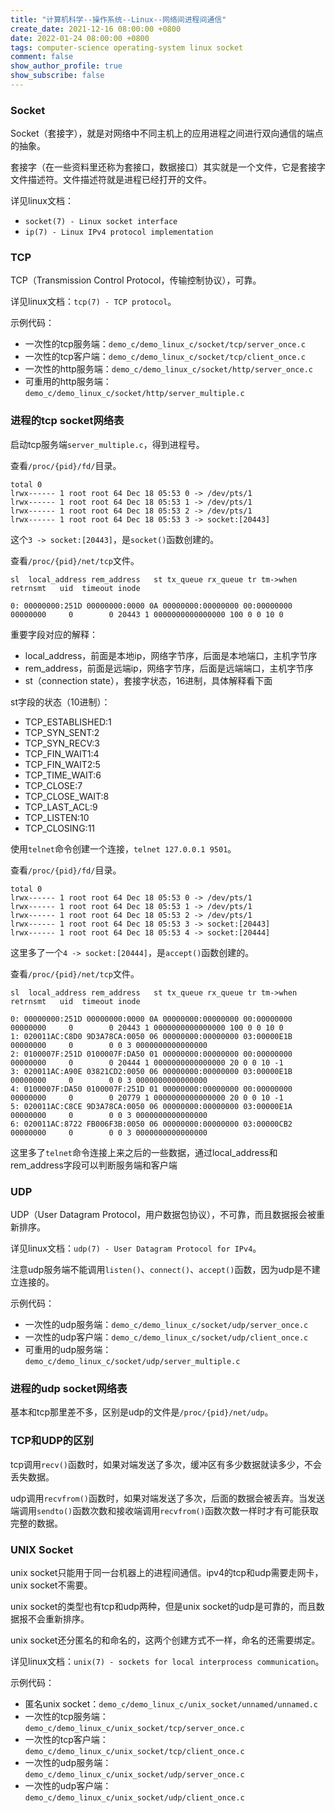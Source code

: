 ```yaml
---
title: "计算机科学--操作系统--Linux--网络间进程间通信"
create_date: 2021-12-16 08:00:00 +0800
date: 2022-01-24 08:00:00 +0800
tags: computer-science operating-system linux socket
comment: false
show_author_profile: true
show_subscribe: false
---
```


### Socket

Socket（套接字），就是对网络中不同主机上的应用进程之间进行双向通信的端点的抽象。

套接字（在一些资料里还称为套接口，数据接口）其实就是一个文件，它是套接字文件描述符。文件描述符就是进程已经打开的文件。

详见linux文档：

- `socket(7) - Linux socket interface`
- `ip(7) - Linux IPv4 protocol implementation`

### TCP

TCP（Transmission Control Protocol，传输控制协议），可靠。

详见linux文档：`tcp(7) - TCP protocol`。

示例代码：

- 一次性的tcp服务端：`demo_c/demo_linux_c/socket/tcp/server_once.c`
- 一次性的tcp客户端：`demo_c/demo_linux_c/socket/tcp/client_once.c`
- 一次性的http服务端：`demo_c/demo_linux_c/socket/http/server_once.c`
- 可重用的http服务端：`demo_c/demo_linux_c/socket/http/server_multiple.c`

### 进程的tcp socket网络表

启动tcp服务端`server_multiple.c`，得到进程号。

查看`/proc/{pid}/fd/`目录。

```
total 0
lrwx------ 1 root root 64 Dec 18 05:53 0 -> /dev/pts/1
lrwx------ 1 root root 64 Dec 18 05:53 1 -> /dev/pts/1
lrwx------ 1 root root 64 Dec 18 05:53 2 -> /dev/pts/1
lrwx------ 1 root root 64 Dec 18 05:53 3 -> socket:[20443]
```

这个`3 -> socket:[20443]`，是`socket()`函数创建的。

查看`/proc/{pid}/net/tcp`文件。

```
sl  local_address rem_address   st tx_queue rx_queue tr tm->when retrnsmt   uid  timeout inode

0: 00000000:251D 00000000:0000 0A 00000000:00000000 00:00000000 00000000     0        0 20443 1 0000000000000000 100 0 0 10 0
```

重要字段对应的解释：

- local_address，前面是本地ip，网络字节序，后面是本地端口，主机字节序
- rem_address，前面是远端ip，网络字节序，后面是远端端口，主机字节序
- st（connection state），套接字状态，16进制，具体解释看下面

st字段的状态（10进制）：

- TCP_ESTABLISHED:1   
- TCP_SYN_SENT:2
- TCP_SYN_RECV:3      
- TCP_FIN_WAIT1:4
- TCP_FIN_WAIT2:5     
- TCP_TIME_WAIT:6
- TCP_CLOSE:7         
- TCP_CLOSE_WAIT:8
- TCP_LAST_ACL:9     
- TCP_LISTEN:10
- TCP_CLOSING:11

使用`telnet`命令创建一个连接，`telnet 127.0.0.1 9501`。

查看`/proc/{pid}/fd/`目录。

```
total 0
lrwx------ 1 root root 64 Dec 18 05:53 0 -> /dev/pts/1
lrwx------ 1 root root 64 Dec 18 05:53 1 -> /dev/pts/1
lrwx------ 1 root root 64 Dec 18 05:53 2 -> /dev/pts/1
lrwx------ 1 root root 64 Dec 18 05:53 3 -> socket:[20443]
lrwx------ 1 root root 64 Dec 18 05:53 4 -> socket:[20444]
```

这里多了一个`4 -> socket:[20444]`，是`accept()`函数创建的。

查看`/proc/{pid}/net/tcp`文件。

```
sl  local_address rem_address   st tx_queue rx_queue tr tm->when retrnsmt   uid  timeout inode

0: 00000000:251D 00000000:0000 0A 00000000:00000000 00:00000000 00000000     0        0 20443 1 0000000000000000 100 0 0 10 0
1: 020011AC:C8D0 9D3A78CA:0050 06 00000000:00000000 03:00000E1B 00000000     0        0 0 3 0000000000000000
2: 0100007F:251D 0100007F:DA50 01 00000000:00000000 00:00000000 00000000     0        0 20444 1 0000000000000000 20 0 0 10 -1
3: 020011AC:A90E 03821CD2:0050 06 00000000:00000000 03:00000E1B 00000000     0        0 0 3 0000000000000000
4: 0100007F:DA50 0100007F:251D 01 00000000:00000000 00:00000000 00000000     0        0 20779 1 0000000000000000 20 0 0 10 -1
5: 020011AC:C8CE 9D3A78CA:0050 06 00000000:00000000 03:00000E1A 00000000     0        0 0 3 0000000000000000
6: 020011AC:8722 FB006F3B:0050 06 00000000:00000000 03:00000CB2 00000000     0        0 0 3 0000000000000000
```

这里多了`telnet`命令连接上来之后的一些数据，通过local_address和rem_address字段可以判断服务端和客户端

### UDP

UDP（User Datagram Protocol，用户数据包协议），不可靠，而且数据报会被重新排序。

详见linux文档：`udp(7) - User Datagram Protocol for IPv4`。

注意udp服务端不能调用`listen()`、`connect()`、`accept()`函数，因为udp是不建立连接的。

示例代码：

- 一次性的udp服务端：`demo_c/demo_linux_c/socket/udp/server_once.c`
- 一次性的udp客户端：`demo_c/demo_linux_c/socket/udp/client_once.c`
- 可重用的udp服务端：`demo_c/demo_linux_c/socket/udp/server_multiple.c`

### 进程的udp socket网络表

基本和tcp那里差不多，区别是udp的文件是`/proc/{pid}/net/udp`。

### TCP和UDP的区别

tcp调用`recv()`函数时，如果对端发送了多次，缓冲区有多少数据就读多少，不会丢失数据。

udp调用`recvfrom()`函数时，如果对端发送了多次，后面的数据会被丢弃。当发送端调用`sendto()`函数次数和接收端调用`recvfrom()`函数次数一样时才有可能获取完整的数据。

### UNIX Socket

unix socket只能用于同一台机器上的进程间通信。ipv4的tcp和udp需要走网卡，unix socket不需要。

unix socket的类型也有tcp和udp两种，但是unix socket的udp是可靠的，而且数据报不会重新排序。

unix socket还分匿名的和命名的，这两个创建方式不一样，命名的还需要绑定。

详见linux文档：`unix(7) - sockets for local interprocess communication`。

示例代码：

- 匿名unix socket：`demo_c/demo_linux_c/unix_socket/unnamed/unnamed.c`
- 一次性的tcp服务端：`demo_c/demo_linux_c/unix_socket/tcp/server_once.c`
- 一次性的tcp客户端：`demo_c/demo_linux_c/unix_socket/tcp/client_once.c`
- 一次性的udp服务端：`demo_c/demo_linux_c/unix_socket/udp/server_once.c`
- 一次性的udp客户端：`demo_c/demo_linux_c/unix_socket/udp/client_once.c`